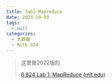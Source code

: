 ```yaml
---
title: lab1-Mapreduce
date: 2023-10-09
tags: 
  - null
categories: 
  - 大数据
  - Mit6.824
---
```


> 这里做2022版的
>
> [6.824 Lab 1: MapReduce (mit.edu)](http://nil.csail.mit.edu/6.824/2022/labs/lab-mr.html)
